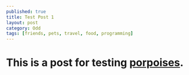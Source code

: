 ```yaml
---
published: true
title: Test Post 1
layout: post
category: Odd
tags: [friends, pets, travel, food, programming]
---
```


# This is a post for testing [porpoises](http://en.wikipedia.org/wiki/Porpoise).
